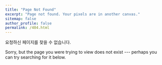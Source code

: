 ```yaml
---
title: "Page Not Found"
excerpt: "Page not found. Your pixels are in another canvas."
sitemap: false
author_profile: false
permalink: /404.html
---
```


요청하신 페이지를 찾을 수 없습니다.

Sorry, but the page you were trying to view does not exist --- perhaps you can try searching for it below.

<script>
  var GOOG_FIXURL_LANG = 'en';
  var GOOG_FIXURL_SITE = '{{ site.url }}'
</script>
<script src="https://linkhelp.clients.google.com/tbproxy/lh/wm/fixurl.js">
</script>